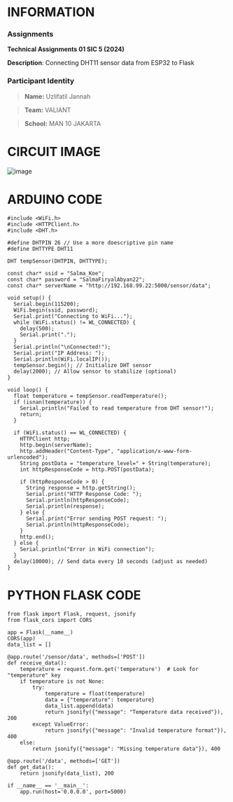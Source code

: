 # INFORMATION

### Assignments

**Technical Assignments 01 SIC 5 (2024)**<br>

**Description**: Connecting DHT11 sensor data from ESP32 to Flask

### Participant Identity

> **Name:** Uzlifatil Jannah <br>

> **Team:** VALIANT<br>

> **School:** MAN 10 JAKARTA

# CIRCUIT IMAGE
![image](https://github.com/Ifa24/SIC-TA-IFA-MAN-10/assets/171414951/70c7a431-f115-4b1b-93d2-79e6f51dbe21)

# ARDUINO CODE
`````
#include <WiFi.h>
#include <HTTPClient.h>
#include <DHT.h>

#define DHTPIN 26 // Use a more doescriptive pin name
#define DHTTYPE DHT11

DHT tempSensor(DHTPIN, DHTTYPE);

const char* ssid = "Salma_Koe";
const char* password = "SalmaFiryalAbyan22";
const char* serverName = "http://192.168.99.22:5000/sensor/data";

void setup() {
  Serial.begin(115200);
  WiFi.begin(ssid, password);
  Serial.print("Connecting to WiFi...");
  while (WiFi.status() != WL_CONNECTED) {
    delay(500);
    Serial.print(".");
  }
  Serial.println("\nConnected!");
  Serial.print("IP Address: ");
  Serial.println(WiFi.localIP());
  tempSensor.begin(); // Initialize DHT sensor
  delay(2000); // Allow sensor to stabilize (optional)
}

void loop() {
  float temperature = tempSensor.readTemperature();
  if (isnan(temperature)) {
    Serial.println("Failed to read temperature from DHT sensor!");
    return;
  }

  if (WiFi.status() == WL_CONNECTED) {
    HTTPClient http;
    http.begin(serverName);
    http.addHeader("Content-Type", "application/x-www-form-urlencoded");
    String postData = "temperature_level=" + String(temperature);
    int httpResponseCode = http.POST(postData);

    if (httpResponseCode > 0) {
      String response = http.getString();
      Serial.print("HTTP Response Code: ");
      Serial.println(httpResponseCode);
      Serial.println(response);
    } else {
      Serial.print("Error sending POST request: ");
      Serial.println(httpResponseCode);
    }
    http.end();
  } else {
    Serial.println("Error in WiFi connection");
  }
  delay(10000); // Send data every 10 seconds (adjust as needed)
}
`````
# PYTHON FLASK CODE
`````
from flask import Flask, request, jsonify
from flask_cors import CORS

app = Flask(__name__)
CORS(app)
data_list = []

@app.route('/sensor/data', methods=['POST'])
def receive_data():
    temperature = request.form.get('temperature')  # Look for "temperature" key
    if temperature is not None:
        try:
            temperature = float(temperature)
            data = {"temperature": temperature}
            data_list.append(data)
            return jsonify({"message": "Temperature data received"}), 200
        except ValueError:
            return jsonify({"message": "Invalid temperature format"}), 400
    else:
        return jsonify({"message": "Missing temperature data"}), 400

@app.route('/data', methods=['GET'])
def get_data():
    return jsonify(data_list), 200

if __name__ == '__main__':
    app.run(host='0.0.0.0', port=5000)
`````
